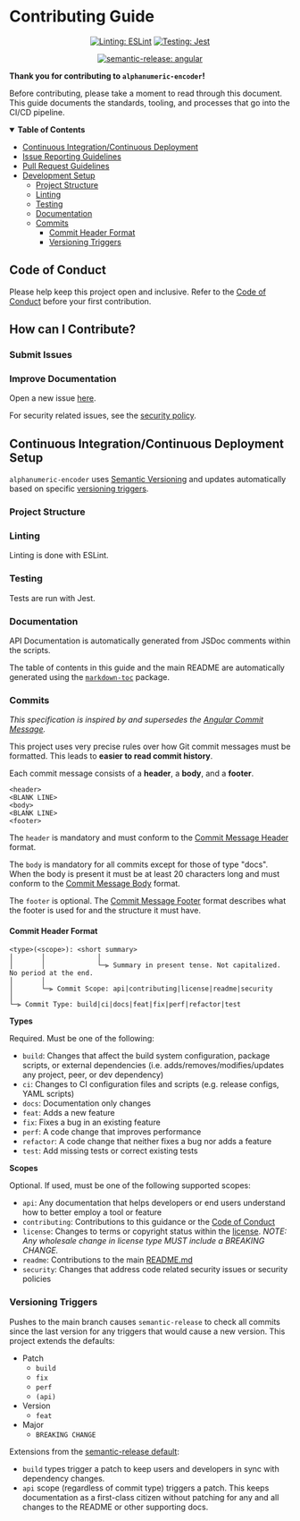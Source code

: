 # Contributing Guide

<div align="center">

[![Linting: ESLint](https://img.shields.io/badge/eslint-4B32C3?logo=eslint&logoColor=white)](https://github.com/eslint/eslint)
[![Testing: Jest](https://img.shields.io/badge/jest-C21325?logo=jest&logoColor=white)](https://github.com/facebook/jest)
<!-- [![Commitizen friendly](https://img.shields.io/badge/commitizen-friendly-brightgreen.svg)](http://commitizen.github.io/cz-cli/) -->
[![semantic-release: angular](https://img.shields.io/badge/semantic--release-angular-e10079?logo=semantic-release)](https://github.com/semantic-release/semantic-release)

</div>

**Thank you for contributing to `alphanumeric-encoder`!**

Before contributing, please take a moment to read through this document. This guide documents the standards, tooling, and processes that go into the CI/CD pipeline.

<details open="open">
    <summary><b>Table of Contents</b></summary>

<!-- Note: The toc tags mark autogenerated content. Do not manually modify the content here -->

<!-- toc -->

- [Continuous Integration/Continuous Deployment](#continuous-integrationcontinuous-deployment)
- [Issue Reporting Guidelines](#issue-reporting-guidelines)
- [Pull Request Guidelines](#pull-request-guidelines)
- [Development Setup](#development-setup)
  * [Project Structure](#project-structure)
  * [Linting](#linting)
  * [Testing](#testing)
  * [Documentation](#documentation)
  * [Commits](#commits)
    + [Commit Header Format](#commit-header-format)
    + [Versioning Triggers](#versioning-triggers)

<!-- tocstop -->

</details>
 
## Code of Conduct

Please help keep this project open and inclusive. Refer to the [Code of Conduct](CODE_OF_CONDUCT.md) before your first contribution.

## How can I Contribute?

### Submit Issues

### Improve Documentation

Open a new issue [here](https://github.com/M-Scott-Lassiter/Alphanumeric-Encoder/issues).

For security related issues, see the [security policy](https://github.com/M-Scott-Lassiter/Alphanumeric-Encoder/security/policy).


## Continuous Integration/Continuous Deployment Setup

`alphanumeric-encoder` uses [Semantic Versioning](https://semver.org/) and updates automatically based on specific [versioning triggers](#versioning-triggers).


### Project Structure


### Linting

Linting is done with ESLint.

### Testing

Tests are run with Jest.

### Documentation

API Documentation is automatically generated from JSDoc comments within the scripts.

The table of contents in this guide and the main README are automatically generated using the [`markdown-toc`](https://github.com/jonschlinkert/markdown-toc) package.

### Commits

*This specification is inspired by and supersedes the [Angular Commit Message](https://github.com/angular/angular/blob/master/CONTRIBUTING.md#commit).*

This project uses very precise rules over how Git commit messages must be formatted. This leads to **easier to read commit history**.

Each commit message consists of a **header**, a **body**, and a **footer**.

```
<header>
<BLANK LINE>
<body>
<BLANK LINE>
<footer>
```

The `header` is mandatory and must conform to the [Commit Message Header](#commit-header) format.

The `body` is mandatory for all commits except for those of type "docs".
When the body is present it must be at least 20 characters long and must conform to the [Commit Message Body](#commit-body) format.

The `footer` is optional. The [Commit Message Footer](#commit-footer) format describes what the footer is used for and the structure it must have.

#### Commit Header Format

    <type>(<scope>): <short summary>
    │       │             │
    │       │             └─⫸ Summary in present tense. Not capitalized. No period at the end.
    │       │
    │       └─⫸ Commit Scope: api|contributing|license|readme|security
    │
    └─⫸ Commit Type: build|ci|docs|feat|fix|perf|refactor|test

**Types**

Required. Must be one of the following:

- `build`: Changes that affect the build system configuration, package scripts, or external dependencies (i.e. adds/removes/modifies/updates any project, peer, or dev dependency)
- `ci`: Changes to CI configuration files and scripts (e.g. release configs, YAML scripts)
- `docs`: Documentation only changes
- `feat`: Adds a new feature
- `fix`: Fixes a bug in an existing feature
- `perf`: A code change that improves performance
- `refactor`: A code change that neither fixes a bug nor adds a feature
- `test`: Add missing tests or correct existing tests

**Scopes**

Optional. If used, must be one of the following supported scopes:

- `api`: Any documentation that helps developers or end users understand how to better employ a tool or feature
- `contributing`: Contributions to this guidance or the [Code of Conduct](/../../blob/main/CODE_OF_CONDUCT.md)
- `license`: Changes to terms or copyright status within the [license](/../../blob/main/LICENSE). *NOTE: Any wholesale change in license type MUST include a BREAKING CHANGE.*
- `readme`: Contributions to the main [README.md](https://github.com/M-Scott-Lassiter/Alphanumeric-Encoder#alphanumeric-encoder)
- `security`: Changes that address code related security issues or security policies

### Versioning Triggers

Pushes to the main branch causes `semantic-release` to check all commits since the last version for any triggers that would cause a new version. This project extends the defaults:
- Patch
  - `build`
  - `fix`
  - `perf`
  - `(api)`
- Version
  - `feat`
- Major
  - `BREAKING CHANGE`

Extensions from the [semantic-release default](https://github.com/semantic-release/semantic-release#commit-message-format):
- `build` types trigger a patch to keep users and developers in sync with dependency changes.
- `api` scope (regardless of commit type) triggers a patch. This keeps documentation as a first-class citizen without patching for any and all changes to the README or other supporting docs.
